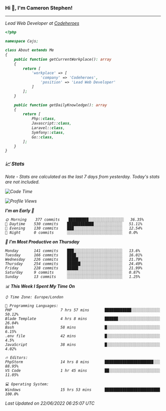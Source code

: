 ### Hi 👋, I'm Cameron Stephen!
<hr>
<p><em>Lead Web Developer at <a href="https://codeheroes.co.uk">Codeheroes</a></p>


```php
<?php

namespace Cajs;

class About extends Me
{
    public function getCurrentWorkplace(): array
    {
        return [
            'workplace' => [
                'company' => 'Codeheroes',
                'position' => 'Lead Web Developer'
            ]
        ];
    }

    public function getDailyKnowledge(): array
    {
        return [
            Php::class,
            Javascript::class,
            Laravel::class,
            Symfony::class,
            Go::class,
        ];
    }
}
```

### 📈 Stats
<p><em>Note - Stats are calculated as the last 7 days from yesterday. Today's stats are not included.</em></p>


<!--START_SECTION:waka-->
![Code Time](http://img.shields.io/badge/Code%20Time-2%2C953%20hrs%2056%20mins-blue)

![Profile Views](http://img.shields.io/badge/Profile%20Views-0-blue)

**I'm an Early 🐤** 

```text
🌞 Morning    377 commits    █████████░░░░░░░░░░░░░░░░   36.35% 
🌆 Daytime    530 commits    ████████████░░░░░░░░░░░░░   51.11% 
🌃 Evening    130 commits    ███░░░░░░░░░░░░░░░░░░░░░░   12.54% 
🌙 Night      0 commits      ░░░░░░░░░░░░░░░░░░░░░░░░░   0.0%

```
📅 **I'm Most Productive on Thursday** 

```text
Monday       141 commits    ███░░░░░░░░░░░░░░░░░░░░░░   13.6% 
Tuesday      166 commits    ████░░░░░░░░░░░░░░░░░░░░░   16.01% 
Wednesday    226 commits    █████░░░░░░░░░░░░░░░░░░░░   21.79% 
Thursday     254 commits    ██████░░░░░░░░░░░░░░░░░░░   24.49% 
Friday       228 commits    █████░░░░░░░░░░░░░░░░░░░░   21.99% 
Saturday     9 commits      ░░░░░░░░░░░░░░░░░░░░░░░░░   0.87% 
Sunday       13 commits     ░░░░░░░░░░░░░░░░░░░░░░░░░   1.25%

```


📊 **This Week I Spent My Time On** 

```text
⌚︎ Time Zone: Europe/London

💬 Programming Languages: 
PHP                      7 hrs 57 mins       ████████████░░░░░░░░░░░░░   50.12% 
Blade Template           4 hrs 8 mins        ██████░░░░░░░░░░░░░░░░░░░   26.04% 
Bash                     58 mins             █░░░░░░░░░░░░░░░░░░░░░░░░   6.15% 
.env file                42 mins             █░░░░░░░░░░░░░░░░░░░░░░░░   4.5% 
JavaScript               38 mins             █░░░░░░░░░░░░░░░░░░░░░░░░   4.02%

🔥 Editors: 
PhpStorm                 14 hrs 8 mins       ██████████████████████░░░   88.95% 
VS Code                  1 hr 45 mins        ██░░░░░░░░░░░░░░░░░░░░░░░   11.05%

💻 Operating System: 
Windows                  15 hrs 53 mins      █████████████████████████   100.0%

```


 Last Updated on 22/06/2022 06:25:07 UTC
<!--END_SECTION:waka-->
